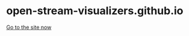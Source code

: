 # open-stream-visualizers.github.io

[Go to the site now](https://open-stream-visualizers.github.io/ "Open Stream Visualizers")

